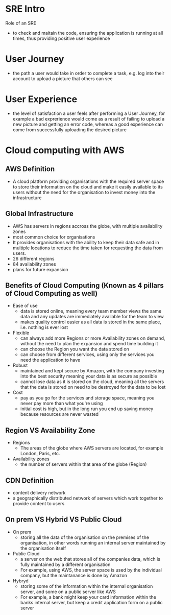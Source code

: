 # SRE Intro
Role of an SRE
- to check and maitain the code, ensuring the application is running at all times, thus providing positive user experience
# User Journey
- the path a user would take in order to complete a task, e.g. log into their account to upload a picture that others can see
# User Experience
- the level of satisfaction a user feels after performing a User Journey, for  example a bad exprerience would come as a result of failing to upload a new picture and getting an error code, whereas a good experience can come from successfully uploading the desired picture
# Cloud computing with AWS
## AWS Definition
- A cloud platform providing organisations with the required server space to store their information on the cloud and make it easily available to its users without the need for the organisation to invest money into the infrastructure
## Global Infrastructure
- AWS has servers in regions accross the globe, with multiple availability zones
- most common choice for organisations
- It provides organisations with the ability to keep their data safe and in multiple locations to reduce the time taken for requesting the data from users.
- 26 different regions
- 84 availability zones
- plans for future expansion
## Benefits of Cloud Computing (Known as 4 pillars of Cloud Computing as well)
- Ease of use
  - data is stored online, meaning every team member views the same data and any updates are immediately available for the team to view
  - makes quality control easier as all data is stored in the same place, i.e. nothing is ever lost
- Flexible
  - can always add more Regions or more Availability zones on demand, without the need to plan the expansion and spend time building it
  - can choose the Region you want the data stored on
  - can choose from different services, using only the services you need the application to have
- Robust
  - maintained and kept secure by Amazon, with the company investing into the best security meaning your data is as secure as possible
  - cannot lose data as it is stored on the cloud, meaning all the servers that the data is stored on need to be destroyed for the data to be lost
- Cost
  - pay as you go for the services and storage space, meaning you never pay more than what you're using
  - initial cost is high, but in the long run you end up saving money because resources are never wasted
## Region VS Availability Zone
- Regions
  - The areas of the globe where AWS servers are located, for example London, Paris, etc.
- Availability zones
  - the number of servers within that area of the globe (Region)
## CDN Definition
- content delivery network
- a geographically distributed network of servers which work together to provide content to users
## On prem VS Hybrid VS Public Cloud
- On prem
  - storing all the data of the organisation on the premises of the organisation, in other words running an internal server maintained by the organisation itself
- Public Cloud
  - a server on the web that stores all of the companies data, which is fully maintained by a different organisation
  - For example, using AWS, the server space is used by the individual company, but the maintanance is done by Amazon
- Hybryd
  - storing some of the information within the internal organisation server, and some on a public server like AWS
  - For example, a bank might keep your card information within the banks internal server, but keep a credit application form on a public server
